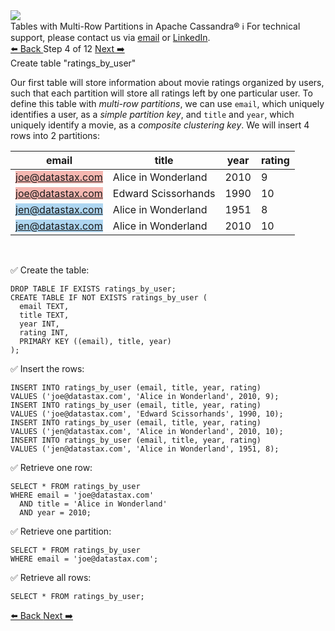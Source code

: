 <!-- TOP -->
<div class="top">
  <img src="https://datastax-academy.github.io/katapod-shared-assets/images/ds-academy-logo.svg" />
  <div class="scenario-title-section">
    <span class="scenario-title">Tables with Multi-Row Partitions in Apache Cassandra®</span>
    <span class="scenario-subtitle">ℹ️ For technical support, please contact us via <a href="mailto:aleksandr.volochnev@datastax.com">email</a> or <a href="https://dtsx.io/aleks">LinkedIn</a>.</span>
  </div>
</div>

<!-- NAVIGATION -->
<div id="navigation-top" class="navigation-top">
 <a href='command:katapod.loadPage?[{"step":"step3-cassandra"}]'
   class="btn btn-dark navigation-top-left">⬅️ Back
 </a>
<span class="step-count"> Step 4 of 12</span>
 <a href='command:katapod.loadPage?[{"step":"step5-cassandra"}]' 
    class="btn btn-dark navigation-top-right">Next ➡️
  </a>
</div>

<!-- CONTENT -->

<div class="step-title">Create table "ratings_by_user"</div>

Our first table will store information about movie ratings 
organized by users, such that each partition will store all ratings left by one 
particular user. To define 
this table with *multi-row partitions*, we can use `email`, which uniquely identifies a user,
as a *simple partition key*, and `title` and `year`, which uniquely identify a movie, as a *composite clustering key*.
We will insert 4 rows into 2 partitions:

| email            | title               | year | rating |
|------------------|---------------------|------|--------|
| <span style="background-color:#F5B7B1">joe@datastax.com</span> | Alice in Wonderland | 2010 |      9 |
| <span style="background-color:#F5B7B1">joe@datastax.com</span> | Edward Scissorhands | 1990 |     10 |
| <span style="background-color:#AED6F1">jen@datastax.com</span> | Alice in Wonderland | 1951 |      8 |
| <span style="background-color:#AED6F1">jen@datastax.com</span> | Alice in Wonderland | 2010 |     10 |


<br/>

✅ Create the table:
```
DROP TABLE IF EXISTS ratings_by_user;
CREATE TABLE IF NOT EXISTS ratings_by_user (
  email TEXT,
  title TEXT,
  year INT,
  rating INT,
  PRIMARY KEY ((email), title, year)
);
```

✅ Insert the rows:
```
INSERT INTO ratings_by_user (email, title, year, rating) 
VALUES ('joe@datastax.com', 'Alice in Wonderland', 2010, 9);
INSERT INTO ratings_by_user (email, title, year, rating)  
VALUES ('joe@datastax.com', 'Edward Scissorhands', 1990, 10);
INSERT INTO ratings_by_user (email, title, year, rating) 
VALUES ('jen@datastax.com', 'Alice in Wonderland', 2010, 10);
INSERT INTO ratings_by_user (email, title, year, rating)  
VALUES ('jen@datastax.com', 'Alice in Wonderland', 1951, 8);
```

✅ Retrieve one row:
```
SELECT * FROM ratings_by_user
WHERE email = 'joe@datastax.com'
  AND title = 'Alice in Wonderland'
  AND year = 2010;
```

✅ Retrieve one partition:
```
SELECT * FROM ratings_by_user
WHERE email = 'joe@datastax.com';
```

✅ Retrieve all rows:
```
SELECT * FROM ratings_by_user;
```

<!-- NAVIGATION -->
<div id="navigation-bottom" class="navigation-bottom">
 <a href='command:katapod.loadPage?[{"step":"step3-cassandra"}]'
   class="btn btn-dark navigation-bottom-left">⬅️ Back
 </a>
 <a href='command:katapod.loadPage?[{"step":"step5-cassandra"}]'
    class="btn btn-dark navigation-bottom-right">Next ➡️
  </a>
</div>

